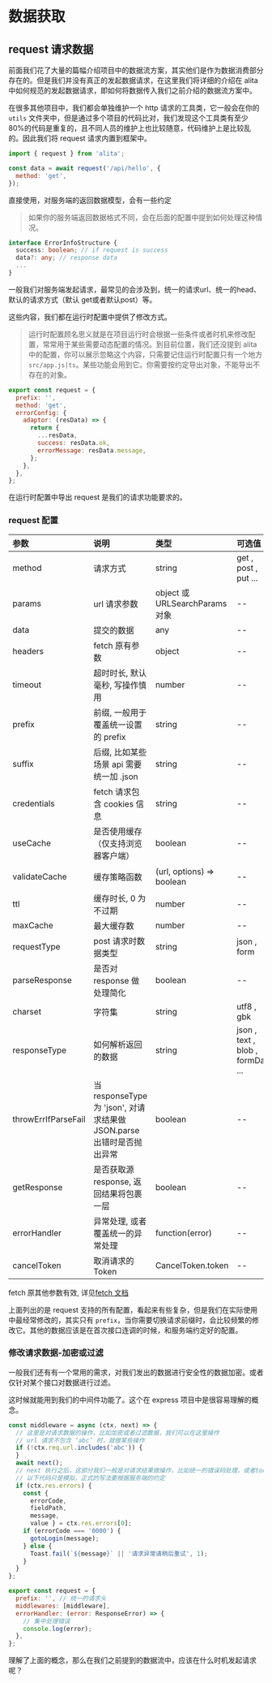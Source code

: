# 数据获取

## request 请求数据

前面我们花了大量的篇幅介绍项目中的数据流方案，其实他们是作为数据消费部分存在的。但是我们并没有真正的发起数据请求，在这里我们将详细的介绍在 alita 中如何规范的发起数据请求，即如何将数据传入我们之前介绍的数据流方案中。

在很多其他项目中，我们都会单独维护一个 http 请求的工具类，它一般会在你的 `utils` 文件夹中，但是通过多个项目的代码比对，我们发现这个工具类有至少80%的代码是重复的，且不同人员的维护上也比较随意，代码维护上是比较乱的。因此我们将 request 请求内置到框架中。

```js
import { request } from 'alita';

const data = await request('/api/hello', {
  method: 'get',
});
```

直接使用，对服务端的返回数据模型，会有一些约定

> 如果你的服务端返回数据格式不同，会在后面的配置中提到如何处理这种情况。

```ts
interface ErrorInfoStructure {
  success: boolean; // if request is success
  data?: any; // response data
  ...
}
```

一般我们对服务端发起请求，最常见的会涉及到，统一的请求url、统一的head、默认的请求方式（默认 get或者默认post）等。

这些内容，我们都在运行时配置中提供了修改方式。

> 运行时配置顾名思义就是在项目运行时会根据一些条件或者时机来修改配置，常常用于某些需要动态配置的情况。到目前位置，我们还没提到 alita 中的配置，你可以展示忽略这个内容，只需要记住运行时配置只有一个地方 `src/app.js|ts`。某些功能会用到它。你需要按约定导出对象，不能导出不存在的对象。

```js
export const request = {
  prefix: '',
  method: 'get',
  errorConfig: {
    adaptor: (resData) => {
      return {
        ...resData,
        success: resData.ok,
        errorMessage: resData.message,
      };
    },
  },
};
```

在运行时配置中导出 request 是我们的请求功能要求的。

### request 配置

| 参数                | 说明                                                                  | 类型                           | 可选值                            | 默认值                     |
| :------------------ | :-------------------------------------------------------------------- | :----------------------------- | :-------------------------------- | :------------------------- |
| method              | 请求方式                                                              | string                         | get , post , put ...              | get                        |
| params              | url 请求参数                                                          | object 或 URLSearchParams 对象 | --                                | --                         |
| data                | 提交的数据                                                            | any                            | --                                | --                         |
| headers             | fetch 原有参数                                                        | object                         | --                                | {}                         |
| timeout             | 超时时长, 默认毫秒, 写操作慎用                                        | number                         | --                                | --                         |
| prefix              | 前缀, 一般用于覆盖统一设置的 prefix                                   | string                         | --                                | --                         |
| suffix              | 后缀, 比如某些场景 api 需要统一加 .json                               | string                         | --                                | --                         |
| credentials         | fetch 请求包含 cookies 信息                                           | string                         | --                                | credentials: 'same-origin' |
| useCache            | 是否使用缓存（仅支持浏览器客户端）                                    | boolean                        | --                                | false                      |
| validateCache       | 缓存策略函数                                                          | (url, options) => boolean      | --                                | 默认 get 请求做缓存        |
| ttl                 | 缓存时长, 0 为不过期                                                  | number                         | --                                | 60000                      |
| maxCache            | 最大缓存数                                                            | number                         | --                                | 无限                       |
| requestType         | post 请求时数据类型                                                   | string                         | json , form                       | json                       |
| parseResponse       | 是否对 response 做处理简化                                            | boolean                        | --                                | true                       |
| charset             | 字符集                                                                | string                         | utf8 , gbk                        | utf8                       |
| responseType        | 如何解析返回的数据                                                    | string                         | json , text , blob , formData ... | json , text                |
| throwErrIfParseFail | 当 responseType 为 'json', 对请求结果做 JSON.parse 出错时是否抛出异常 | boolean                        | --                                | false                      |
| getResponse         | 是否获取源 response, 返回结果将包裹一层                               | boolean                        | --                                | fasle                      |
| errorHandler        | 异常处理, 或者覆盖统一的异常处理                                      | function(error)                | --                                |
| cancelToken         | 取消请求的 Token                                                      | CancelToken.token              | --                                | --                         |

fetch 原其他参数有效, 详见[fetch 文档](https://github.github.io/fetch/)

上面列出的是 request 支持的所有配置，看起来有些复杂，但是我们在实际使用中最经常修改的，其实只有 `prefix`，当你需要切换请求前缀时，会比较频繁的修改它。其他的数据应该是在首次接口连调的时候，和服务端约定好的配置。

### 修改请求数据-加密或过滤

一般我们还有有一个常用的需求，对我们发出的数据进行安全性的数据加密。或者仅针对某个接口对数据进行过滤。

这时候就能用到我们的中间件功能了。这个在 express 项目中是很容易理解的概念。

```js
const middleware = async (ctx, next) => {
  // 这里是对请求数据的操作，比如加密或者过滤数据，我们可以在这里操作
  // url 请求不包含 ‘abc’ 时，就做某些操作
  if (!ctx.req.url.includes('abc')) {
  }
  await next();
  // next 执行之后，这部分我们一般是对请求结果做操作，比如统一的错误码处理，或者token失效这些，都可以在这里处理
  // 以下代码只是模拟，正式的写法要根据服务端的约定
  if (ctx.res.errors) {
    const {
      errorCode,
      fieldPath,
      message,
      value } = ctx.res.errors[0];
    if (errorCode === '0000') {
      gotoLogin(message);
    } else {
      Toast.fail(`${message}` || '请求异常请稍后重试', 1);
    }
  }
};

export const request = {
  prefix: '', // 统一的请求头
  middlewares: [middleware],
  errorHandler: (error: ResponseError) => {
    // 集中处理错误
    console.log(error);
  },
};
```

理解了上面的概念，那么在我们之前提到的数据流中，应该在什么时机发起请求呢？
